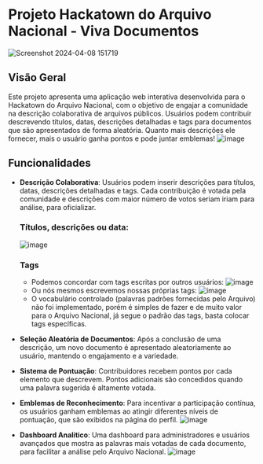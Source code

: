 # Projeto Hackatown do Arquivo Nacional - Viva Documentos
![Screenshot 2024-04-08 151719](https://github.com/miguelthemigs/files-project/assets/93150152/1fc45169-fcff-4b84-af0d-4bc7b615ef11)

## Visão Geral
Este projeto apresenta uma aplicação web interativa desenvolvida para o Hackatown do Arquivo Nacional, com o objetivo de engajar a comunidade na descrição colaborativa de arquivos públicos. 
Usuários podem contribuir descrevendo títulos, datas, descrições detalhadas e tags para documentos que são apresentados de forma aleatória. Quanto mais descrições ele fornecer, mais o usuário ganha pontos e pode juntar emblemas!
![image](https://github.com/miguelthemigs/files-project/assets/93150152/6c3277cd-cc77-4b02-bcf2-c60f901da3a2)

## Funcionalidades
- **Descrição Colaborativa**: Usuários podem inserir descrições para títulos, datas, descrições detalhadas e tags. Cada contribuição é votada pela comunidade e descrições com maior número de votos seriam iriam para análise, para oficializar.
  ### Títulos, descrições ou data:
  ![image](https://github.com/miguelthemigs/files-project/assets/93150152/a6069d88-b59f-4896-86b3-721c06072030)
  ### Tags
  - Podemos concordar com tags escritas por outros usuários:
  ![image](https://github.com/miguelthemigs/files-project/assets/93150152/e4d30768-c6a4-4251-8afe-7ca0682c3457)
  - Ou nós mesmos escrevemos nossas próprias tags:
  ![image](https://github.com/miguelthemigs/files-project/assets/93150152/507e4ecb-5554-4145-96e9-680c20948953)
  - O vocabulário controlado (palavras padrões fornecidas pelo Arquivo) não foi implementado, porém é simples de fazer e de muito valor para o Arquivo Nacional, já segue o padrão das tags, basta colocar tags específicas.
    
- **Seleção Aleatória de Documentos**: Após a conclusão de uma descrição, um novo documento é apresentado aleatoriamente ao usuário, mantendo o engajamento e a variedade.
- **Sistema de Pontuação**: Contribuidores recebem pontos por cada elemento que descrevem. Pontos adicionais são concedidos quando uma palavra sugerida é altamente votada.
  
- **Emblemas de Reconhecimento**: Para incentivar a participação contínua, os usuários ganham emblemas ao atingir diferentes níveis de pontuação, que são exibidos na página do perfil.
  ![image](https://github.com/miguelthemigs/files-project/assets/93150152/cebc6c6c-fbd9-4bfe-b3d5-4de9247796bb)

- **Dashboard Analítico**: Uma dashboard para administradores e usuários avançados que mostra as palavras mais votadas de cada documento, para facilitar a análise pelo Arquivo Nacional.
 ![image](https://github.com/miguelthemigs/files-project/assets/93150152/0b9e3223-2375-4a12-b18d-aaea23b1089c)

